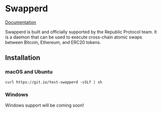 # Swapperd

[Documentation](https://republicprotocol.github.io/swapperd)

Swapperd is built and officially supported by the Republic Protocol team. It is a daemon that can be used to execute cross-chain atomic swaps between Bitcoin, Ethereum, and ERC20 tokens.

## Installation

### macOS and Ubuntu

`curl https://git.io/test-swapperd -sSLf | sh`

### Windows

Windows support will be coming soon!

